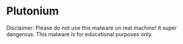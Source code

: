 # Plutonium
Disclaimer: Please do not use this malware on real machine! It super dangerous.
This malware is for educational purposes only.
